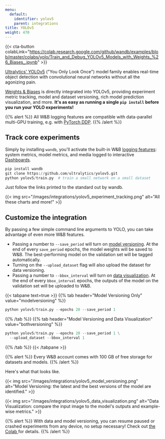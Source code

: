 ```yaml
---
menu:
  default:
    identifier: yolov5
    parent: integrations
title: YOLOv5
weight: 470
---
```


{{< cta-button colabLink="https://colab.research.google.com/github/wandb/examples/blob/master/colabs/yolo/Train_and_Debug_YOLOv5_Models_with_Weights_%26_Biases_.ipynb" >}}

[Ultralytics' YOLOv5](https://ultralytics.com/yolov5) ("You Only Look Once") model family enables real-time object detection with convolutional neural networks without all the agonizing pain.

[Weights & Biases](http://wandb.com) is directly integrated into YOLOv5, providing experiment metric tracking, model and dataset versioning, rich model prediction visualization, and more. **It's as easy as running a single `pip install` before you run your YOLO experiments!**

{{% alert %}}
All W&B logging features are compatible with data-parallel multi-GPU training, e.g. with [PyTorch DDP](https://pytorch.org/tutorials/intermediate/ddp_tutorial.html).
{{% /alert %}}

## Track core experiments
Simply by installing `wandb`, you'll activate the built-in W&B [logging features](../track/log/intro.md): system metrics, model metrics, and media logged to interactive [Dashboards](../track/workspaces.md).

```python
pip install wandb
git clone https://github.com/ultralytics/yolov5.git
python yolov5/train.py  # train a small network on a small dataset
```

Just follow the links printed to the standard out by wandb.

{{< img src="/images/integrations/yolov5_experiment_tracking.png" alt="All these charts and more!" >}}

## Customize the integration

By passing a few simple command line arguments to YOLO, you can take advantage of even more W&B features.

* Passing a number to `--save_period` will turn on [model versioning](../model_registry/intro.md). At the end of every `save_period` epochs, the model weights will be saved to W&B. The best-performing model on the validation set will be tagged automatically.
* Turning on the `--upload_dataset` flag will also upload the dataset for data versioning.
* Passing a number to `--bbox_interval` will turn on [data visualization](../intro.md). At the end of every `bbox_interval` epochs, the outputs of the model on the validation set will be uploaded to W&B.

{{< tabpane text=true >}}
{{% tab header="Model Versioning Only" value="modelversioning" %}}

```python
python yolov5/train.py --epochs 20 --save_period 1
```

{{% /tab %}}
{{% tab header="Model Versioning and Data Visualization" value="bothversioning" %}}

```python
python yolov5/train.py --epochs 20 --save_period 1 \
  --upload_dataset --bbox_interval 1
```

{{% /tab %}}
{{< /tabpane >}}

{{% alert %}}
Every W&B account comes with 100 GB of free storage for datasets and models.
{{% /alert %}}

Here's what that looks like.

{{< img src="/images/integrations/yolov5_model_versioning.png" alt="Model Versioning: the latest and the best versions of the model are identified." >}}

{{< img src="/images/integrations/yolov5_data_visualization.png" alt="Data Visualization: compare the input image to the model's outputs and example-wise metrics." >}}

{{% alert %}}
With data and model versioning, you can resume paused or crashed experiments from any device, no setup necessary! Check out [the Colab ](https://wandb.me/yolo-colab)for details.
{{% /alert %}}